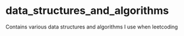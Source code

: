 # data_structures_and_algorithms
Contains various data structures and algorithms I use when leetcoding
